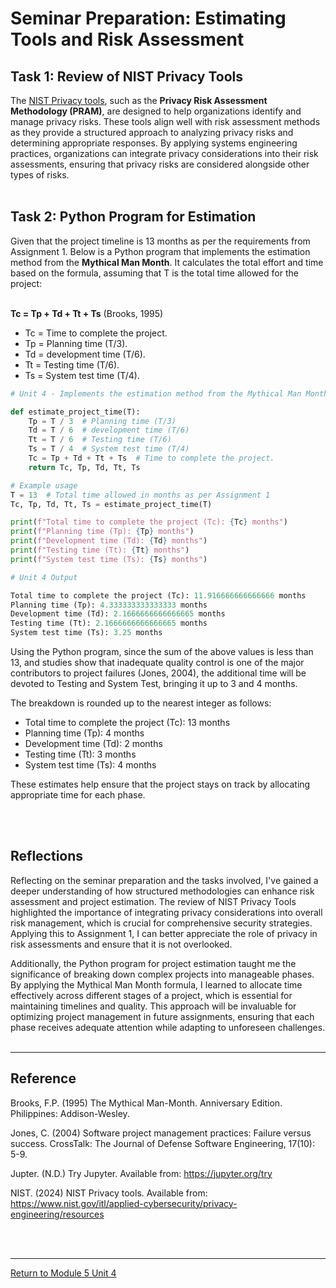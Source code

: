 # Seminar Preparation: Estimating Tools and Risk Assessment

## Task 1: Review of NIST Privacy Tools
The [NIST Privacy tools](https://www.nist.gov/itl/applied-cybersecurity/privacy-engineering/resources), such as the **Privacy Risk Assessment Methodology (PRAM)**, are designed to help organizations identify and manage privacy risks. These tools align well with risk assessment methods as they provide a structured approach to analyzing privacy risks and determining appropriate responses. By applying systems engineering practices, organizations can integrate privacy considerations into their risk assessments, ensuring that privacy risks are considered alongside other types of risks.
<br><br>

## Task 2: Python Program for Estimation
Given that the project timeline is 13 months as per the requirements from Assignment 1.  Below is a Python program that implements the estimation method from the **Mythical Man Month**.  It calculates the total effort and time based on the formula, assuming that T is the total time allowed for the project:<br>
<br>

**Tc = Tp + Td + Tt + Ts** (Brooks, 1995) 
 - Tc = Time to complete the project.
 - Tp = Planning time (T/3).
 - Td = development time (T/6).
 - Tt = Testing time (T/6).
 - Ts = System test time (T/4).

```python
# Unit 4 - Implements the estimation method from the Mythical Man Month. 

def estimate_project_time(T):
    Tp = T / 3  # Planning time (T/3)
    Td = T / 6  # development time (T/6)
    Tt = T / 6  # Testing time (T/6)
    Ts = T / 4  # System test time (T/4)
    Tc = Tp + Td + Tt + Ts  # Time to complete the project.
    return Tc, Tp, Td, Tt, Ts

# Example usage
T = 13  # Total time allowed in months as per Assignment 1
Tc, Tp, Td, Tt, Ts = estimate_project_time(T)

print(f"Total time to complete the project (Tc): {Tc} months")
print(f"Planning time (Tp): {Tp} months")
print(f"Development time (Td): {Td} months")
print(f"Testing time (Tt): {Tt} months")
print(f"System test time (Ts): {Ts} months")
```

```python
# Unit 4 Output

Total time to complete the project (Tc): 11.916666666666666 months
Planning time (Tp): 4.333333333333333 months
Development time (Td): 2.1666666666666665 months
Testing time (Tt): 2.1666666666666665 months
System test time (Ts): 3.25 months
````

Using the Python program, since the sum of the above values is less than 13, and studies show that inadequate quality control is one of the major contributors to project failures (Jones, 2004), the additional time will be devoted to Testing and System Test, bringing it up to 3 and 4 months. 

The breakdown is rounded up to the nearest integer as follows:
 - Total time to complete the project (Tc): 13 months
 - Planning time (Tp): 4 months
 - Development time (Td): 2 months
 - Testing time (Tt): 3 months
 - System test time (Ts): 4 months

These estimates help ensure that the project stays on track by allocating appropriate time for each phase.

<br><br>

## Reflections
Reflecting on the seminar preparation and the tasks involved, I've gained a deeper understanding of how structured methodologies can enhance risk assessment and project estimation. The review of NIST Privacy Tools highlighted the importance of integrating privacy considerations into overall risk management, which is crucial for comprehensive security strategies. Applying this to Assignment 1, I can better appreciate the role of privacy in risk assessments and ensure that it is not overlooked.

Additionally, the Python program for project estimation taught me the significance of breaking down complex projects into manageable phases. By applying the Mythical Man Month formula, I learned to allocate time effectively across different stages of a project, which is essential for maintaining timelines and quality. This approach will be invaluable for optimizing project management in future assignments, ensuring that each phase receives adequate attention while adapting to unforeseen challenges.
<br><br>

---

## Reference
Brooks, F.P. (1995) The Mythical Man-Month. Anniversary Edition. Philippines: Addison-Wesley. 

Jones, C. (2004) Software project management practices: Failure versus success. CrossTalk: The Journal of Defense Software Engineering, 17(10): 5-9.

Jupter. (N.D.) Try Jupyter. Available from: https://jupyter.org/try

NIST. (2024) NIST Privacy tools. Available from: https://www.nist.gov/itl/applied-cybersecurity/privacy-engineering/resources

<br><br>

---

[Return to Module 5 Unit 4](SEPM_Unit04.md)
